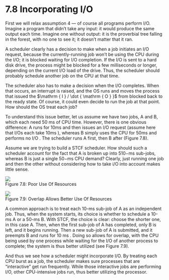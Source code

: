 # 7.8 Incorporating I/O  

First we will relax assumption 4 — of course all programs perform I/O. Imagine a program that didn’t take any input: it would produce the same output each time. Imagine one without output: it is the proverbial tree falling in the forest, with no one to see it; it doesn’t matter that it ran.  

A scheduler clearly has a decision to make when a job initiates an I/O request, because the currently-running job won’t be using the CPU during the I/O; it is blocked waiting for I/O completion. If the I/O is sent to a hard disk drive, the process might be blocked for a few milliseconds or longer, depending on the current I/O load of the drive. Thus, the scheduler should probably schedule another job on the CPU at that time.  

The scheduler also has to make a decision when the I/O completes. When that occurs, an interrupt is raised, and the OS runs and moves the process that issued the $\mathrm { I } / \dot { \mathrm { O } }$ from blocked back to the ready state. Of course, it could even decide to run the job at that point. How should the OS treat each job?  

To understand this issue better, let us assume we have two jobs, A and $\mathsf { B } ,$ which each need $5 0 ~ \mathrm { m s }$ of CPU time. However, there is one obvious difference: A runs for $1 0 \mathrm { m s }$ and then issues an I/O request (assume here that I/Os each take $1 0 \mathrm { m s }$ ), whereas B simply uses the CPU for $5 0 \mathrm { m s }$ and performs no $\mathrm { I } / \mathrm { O }$ . The scheduler runs A first, then B after (Figure 7.8).  

Assume we are trying to build a STCF scheduler. How should such a scheduler account for the fact that A is broken up into $5 1 0 \mathrm { - m s }$ sub-jobs, whereas B is just a single $5 0 \mathrm { - m s }$ CPU demand? Clearly, just running one job and then the other without considering how to take $\mathrm { i } / \mathrm { O }$ into account makes little sense.  

![](images/f0ba90e2fad908fd19532a676804a189394f574c826ab689258546609b599135.jpg)  
Figure 7.8: Poor Use Of Resources  

![](images/d829a81545eaed5e4286c27a25782d55b4cffb6dc24ce496901c2d861015dae7.jpg)  
Figure 7.9: Overlap Allows Better Use Of Resources  

A common approach is to treat each 10-ms sub-job of A as an independent job. Thus, when the system starts, its choice is whether to schedule a 10-ms A or a 50-ms B. With STCF, the choice is clear: choose the shorter one, in this case A. Then, when the first sub-job of A has completed, only B is left, and it begins running. Then a new sub-job of A is submitted, and it preempts B and runs for $1 0 ~ \mathrm { { m s } }$ . Doing so allows for overlap, with the CPU being used by one process while waiting for the I/O of another process to complete; the system is thus better utilized (see Figure 7.9).  

And thus we see how a scheduler might incorporate I/O. By treating each CPU burst as a job, the scheduler makes sure processes that are “interactive” get run frequently. While those interactive jobs are performing I/O, other CPU-intensive jobs run, thus better utilizing the processor.  

